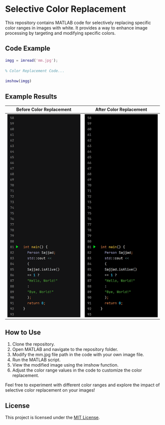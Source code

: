# Selective Color Replacement

This repository contains MATLAB code for selectively replacing specific color ranges in images with white. It provides a way to enhance image processing by targeting and modifying specific colors.

## Code Example

```matlab
imgg = imread('mm.jpg');

% Color Replacement Code...

imshow(imgg)

```

## Example Results

| Before Color Replacement | After Color Replacement |
|---|---|
| ![Before](images/before.png) | ![After](images/after.png) |

## How to Use

1. Clone the repository.
2. Open MATLAB and navigate to the repository folder.
3. Modify the mm.jpg file path in the code with your own image file.
4. Run the MATLAB script.
5. View the modified image using the imshow function.
6. Adjust the color range values in the code to customize the color replacement.

Feel free to experiment with different color ranges and explore the impact of selective color replacement on your images!

## License

This project is licensed under the [MIT License](LICENSE).
